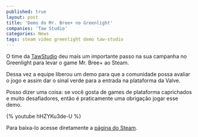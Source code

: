 ```yaml
---
published: true
layout: post
title: 'Demo do Mr. Bree+ no Greenlight'
companies: 'Taw Studio'
categories: News
tags: steam video greenlight demo taw-studio
--- 
```

O time da [TawStudio](http://tawstudio.com) deu mais um importante passo na sua campanha no Greenlight para levar o game Mr. Bree+ ao Steam.
 
Dessa vez a equipe liberou um demo para que a comunidade possa avaliar o jogo e assim dar o sinal verde para a entrada na plataforma da Valve.
 
Posso dizer uma coisa: se voc&#234; gosta de games de plataforma caprichados e muito desafiadores, ent&#227;o &#233; praticamente uma obriga&#231;&#227;o jogar esse demo.
 
{% youtube hHZYKu3de-U %}
 
Para baixa-lo acesse diretamente a [p&#225;gina do Steam](http://steamcommunity.com/sharedfiles/filedetails/updates/141387716).